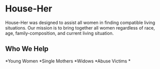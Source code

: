 # House-Her
House-Her was designed to assist all women in finding compatible living situations. Our mission is to bring together all women regardless of race, age, family-composition, and current living situation. 
## Who We Help
*Young Women
*Single Mothers
*Widows
*Abuse Victims
*


